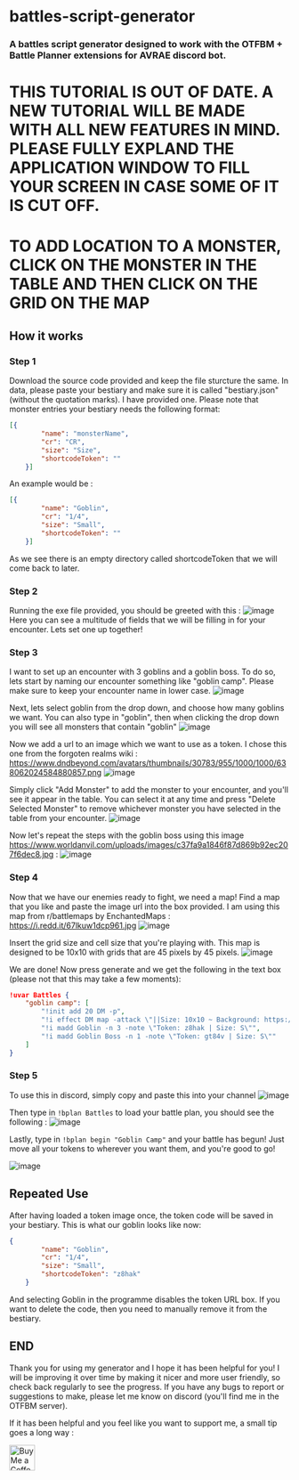 # battles-script-generator
### A battles script generator designed to work with the OTFBM + Battle Planner extensions for AVRAE discord bot. 

# THIS TUTORIAL IS OUT OF DATE. A NEW TUTORIAL WILL BE MADE WITH ALL NEW FEATURES IN MIND. PLEASE FULLY EXPLAND THE APPLICATION WINDOW TO FILL YOUR SCREEN IN CASE SOME OF IT IS CUT OFF. 

# TO ADD LOCATION TO A MONSTER, CLICK ON THE MONSTER IN THE TABLE AND THEN CLICK ON THE GRID ON THE MAP

## How it works
### Step 1
Download the source code provided and keep the file sturcture the same. In data, please paste your bestiary and make sure it is called "bestiary.json" (without the quotation marks). I have provided one.
Please note that monster entries your bestiary needs the following format: 
```json
[{
        "name": "monsterName",
        "cr": "CR",
        "size": "Size",
        "shortcodeToken": ""
    }]
```
An example would be : 
```json
[{
        "name": "Goblin",
        "cr": "1/4",
        "size": "Small",
        "shortcodeToken": ""
    }]
```
As we see there is an empty directory called shortcodeToken that we will come back to later.

### Step 2
Running the exe file provided, you should be greeted with this :
![image](https://github.com/TheBenjameister/battles-script-generator/assets/82944215/c42ac776-2064-4ff4-a8e5-8b12fdc98ef9)
Here you can see a multitude of fields that we will be filling in for your encounter. 
Lets set one up together!

### Step 3 
I want to set up an encounter with 3 goblins and a goblin boss. To do so, lets start by naming our encounter something like "goblin camp". Please make sure to keep your encounter name in lower case.
![image](https://github.com/TheBenjameister/battles-script-generator/assets/82944215/5a5f2826-8379-42e1-8684-97bbb9b45fdc)

Next, lets select goblin from the drop down, and choose how many goblins we want. You can also type in "goblin", then when clicking the drop down you will see all monsters that contain "goblin" 
![image](https://github.com/TheBenjameister/battles-script-generator/assets/82944215/06ada795-85a3-4dd9-9ceb-c20c8d10085a)

Now we add a url to an image which we want to use as a token. I chose this one from the forgoten realms wiki : https://www.dndbeyond.com/avatars/thumbnails/30783/955/1000/1000/638062024584880857.png
![image](https://github.com/TheBenjameister/battles-script-generator/assets/82944215/3b1006b4-d1dd-47e5-9c81-f6589ccba64a)

Simply click "Add Monster" to add the monster to your encounter, and you'll see it appear in the table. You can select it at any time and press "Delete Selected Monster" to remove whichever monster you have selected in the table from your encounter. 
![image](https://github.com/TheBenjameister/battles-script-generator/assets/82944215/8f96d9e4-d241-4e80-96e6-501f5673e824)

Now let's repeat the steps with the goblin boss using this image https://www.worldanvil.com/uploads/images/c37fa9a1846f87d869b92ec207f6dec8.jpg :
![image](https://github.com/TheBenjameister/battles-script-generator/assets/82944215/5c01f5db-3daf-49db-a307-704ea08d0e13)

### Step 4
Now that we have our enemies ready to fight, we need a map! Find a map that you like and paste the image url into the box provided. I am using this map from r/battlemaps by EnchantedMaps : https://i.redd.it/67lkuw1dcp961.jpg
![image](https://github.com/TheBenjameister/battles-script-generator/assets/82944215/8c4b898a-4567-407c-b237-1bc61739b447)

Insert the grid size and cell size that you're playing with. This map is designed to be 10x10 with grids that are 45 pixels by 45 pixels. 
![image](https://github.com/TheBenjameister/battles-script-generator/assets/82944215/dc904e1e-b170-49f8-992f-2ec60c5dbf8c)

We are done! Now press generate and we get the following in the text box (please not that this may take a few moments): 
```json
!uvar Battles {
    "goblin camp": [
        "!init add 20 DM -p",
        "!i effect DM map -attack \"||Size: 10x10 ~ Background: https://i.redd.it/67lkuw1dcp961.jpg ~ Options: c45\"",
        "!i madd Goblin -n 3 -note \"Token: z8hak | Size: S\"",
        "!i madd Goblin Boss -n 1 -note \"Token: gt84v | Size: S\""
    ]
}
```
### Step 5
To use this in discord, simply copy and paste this into your channel 
![image](https://github.com/TheBenjameister/battles-script-generator/assets/82944215/e3eb9203-a54a-482f-9bae-f36a784be6a3)

Then type in `!bplan Battles` to load your battle plan, you should see the following : 
![image](https://github.com/TheBenjameister/battles-script-generator/assets/82944215/0a661572-2e54-4e3d-8ed7-de63ee3dd83a)

Lastly, type in `!bplan begin "Goblin Camp"` and your battle has begun! 
Just move all your tokens to wherever you want them, and you're good to go!

![image](https://github.com/TheBenjameister/battles-script-generator/assets/82944215/83b2b0fa-14de-469b-b871-bc2e481272de)

## Repeated Use
After having loaded a token image once, the token code will be saved in your bestiary. This is what our goblin looks like now:
```json
{
        "name": "Goblin",
        "cr": "1/4",
        "size": "Small",
        "shortcodeToken": "z8hak"
    }
```
And selecting Goblin in the programme disables the token URL box. If you want to delete the code, then you need to manually remove it from the bestiary.

## END
Thank you for using my generator and I hope it has been helpful for you! I will be improving it over time by making it nicer and more user friendly, so check back regularly to see the progress. If you have any bugs to report or suggestions to make, please let me know on discord (you'll find me in the OTFBM server). 

If it has been helpful and you feel like you want to support me, a small tip goes a long way : 

<a href='https://ko-fi.com/thebenjameister' target='_blank'><img height='35' style='border:0px;height:46px;' src='https://az743702.vo.msecnd.net/cdn/kofi3.png?v=0' border='0' alt='Buy Me a Coffee at ko-fi.com' />

